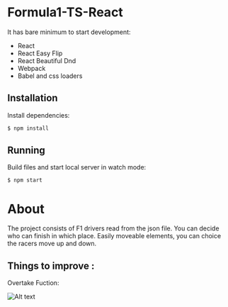# Formula1-TS-React


It has bare minimum to start development:
* React
* React Easy Flip
* React Beautiful Dnd
* Webpack
* Babel and css loaders


## Installation
Install dependencies:
```js
$ npm install
```

## Running
Build files and start local server in watch mode:
```js
$ npm start
```

# About

The project consists of F1 drivers read from the json file. You can decide who can finish in which place. 
Easily moveable elements, you can choice the racers move up and down.

## Things to improve :

Overtake Fuction:

![Alt text](https://github.com/kittii9797/f1-ts-app/blob/main/overtake-race-function.gif)
